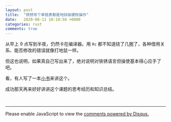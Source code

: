 ```yaml
---
layout: post
title:  "铁锈写个单链表都是地狱级硬核操作"
date:   2020-08-11 10:10:56 +0800
categories: rust
comments: true
---
```


从早上 9 点写到半夜，仍然卡在编译器。用 `Rc` 都不知道绕了几圈了，各种借用关系、能否修改的错误就像打地鼠一样。


但这也说明，如果真自己写出来了，绝对说明对铁锈语言但操使基本得心应手了吧。


看，有人写了一本[小书](https://rust-unofficial.github.io/too-many-lists/)来讲这个。


成功那天再来好好讲讲这个课题的思考经历和知识总结。


<br>
<hr>

<div id="disqus_thread"></div>
<script>
(function() { // DON'T EDIT BELOW THIS LINE
var d = document, s = d.createElement('script');
s.src = 'https://straightdave-github-io.disqus.com/embed.js';
s.setAttribute('data-timestamp', +new Date());
(d.head || d.body).appendChild(s);
})();
</script>
<noscript>Please enable JavaScript to view the <a href="https://disqus.com/?ref_noscript">comments powered by Disqus.</a></noscript>
